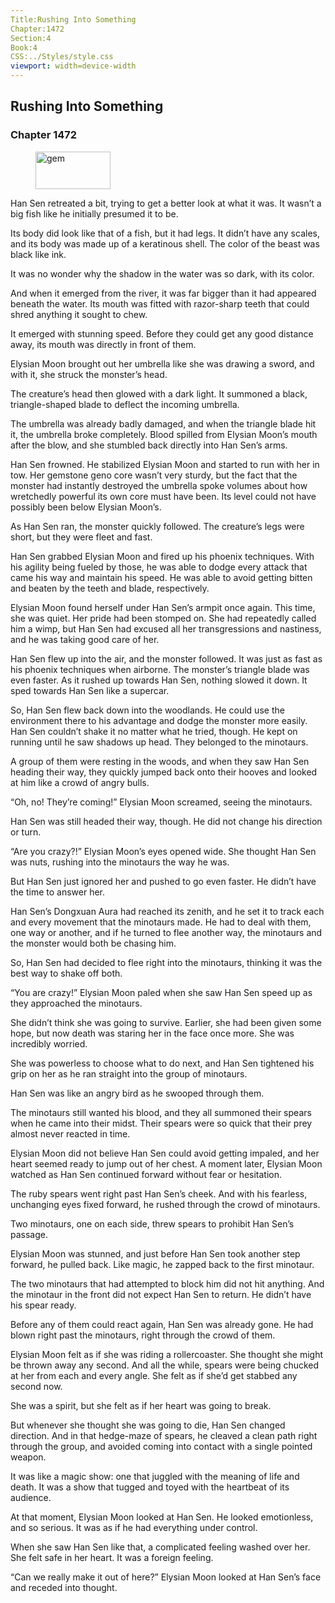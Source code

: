 ```yaml
---
Title:Rushing Into Something 
Chapter:1472 
Section:4 
Book:4 
CSS:../Styles/style.css 
viewport: width=device-width
---
```

  
## Rushing Into Something
### Chapter 1472
  
<figure>
	<img src="../Images/gem.gif" alt="gem" id="gem" width="120" height="60" />
</figure>
  

  
Han Sen retreated a bit, trying to get a better look at what it was. It wasn’t a big fish like he initially presumed it to be.

Its body did look like that of a fish, but it had legs. It didn’t have any scales, and its body was made up of a keratinous shell. The color of the beast was black like ink.

It was no wonder why the shadow in the water was so dark, with its color.

And when it emerged from the river, it was far bigger than it had appeared beneath the water. Its mouth was fitted with razor-sharp teeth that could shred anything it sought to chew.

It emerged with stunning speed. Before they could get any good distance away, its mouth was directly in front of them.

Elysian Moon brought out her umbrella like she was drawing a sword, and with it, she struck the monster’s head.

The creature’s head then glowed with a dark light. It summoned a black, triangle-shaped blade to deflect the incoming umbrella.

The umbrella was already badly damaged, and when the triangle blade hit it, the umbrella broke completely. Blood spilled from Elysian Moon’s mouth after the blow, and she stumbled back directly into Han Sen’s arms.

Han Sen frowned. He stabilized Elysian Moon and started to run with her in tow. Her gemstone geno core wasn’t very sturdy, but the fact that the monster had instantly destroyed the umbrella spoke volumes about how wretchedly powerful its own core must have been. Its level could not have possibly been below Elysian Moon’s.

As Han Sen ran, the monster quickly followed. The creature’s legs were short, but they were fleet and fast.

Han Sen grabbed Elysian Moon and fired up his phoenix techniques. With his agility being fueled by those, he was able to dodge every attack that came his way and maintain his speed. He was able to avoid getting bitten and beaten by the teeth and blade, respectively.

Elysian Moon found herself under Han Sen’s armpit once again. This time, she was quiet. Her pride had been stomped on. She had repeatedly called him a wimp, but Han Sen had excused all her transgressions and nastiness, and he was taking good care of her.

Han Sen flew up into the air, and the monster followed. It was just as fast as his phoenix techniques when airborne. The monster’s triangle blade was even faster. As it rushed up towards Han Sen, nothing slowed it down. It sped towards Han Sen like a supercar.

So, Han Sen flew back down into the woodlands. He could use the environment there to his advantage and dodge the monster more easily. Han Sen couldn’t shake it no matter what he tried, though. He kept on running until he saw shadows up head. They belonged to the minotaurs.

A group of them were resting in the woods, and when they saw Han Sen heading their way, they quickly jumped back onto their hooves and looked at him like a crowd of angry bulls.

“Oh, no! They’re coming!” Elysian Moon screamed, seeing the minotaurs.

Han Sen was still headed their way, though. He did not change his direction or turn.

“Are you crazy?!” Elysian Moon’s eyes opened wide. She thought Han Sen was nuts, rushing into the minotaurs the way he was.

But Han Sen just ignored her and pushed to go even faster. He didn’t have the time to answer her.

Han Sen’s Dongxuan Aura had reached its zenith, and he set it to track each and every movement that the minotaurs made. He had to deal with them, one way or another, and if he turned to flee another way, the minotaurs and the monster would both be chasing him.

So, Han Sen had decided to flee right into the minotaurs, thinking it was the best way to shake off both.

“You are crazy!” Elysian Moon paled when she saw Han Sen speed up as they approached the minotaurs.

She didn’t think she was going to survive. Earlier, she had been given some hope, but now death was staring her in the face once more. She was incredibly worried.

She was powerless to choose what to do next, and Han Sen tightened his grip on her as he ran straight into the group of minotaurs.

Han Sen was like an angry bird as he swooped through them.

The minotaurs still wanted his blood, and they all summoned their spears when he came into their midst. Their spears were so quick that their prey almost never reacted in time.

Elysian Moon did not believe Han Sen could avoid getting impaled, and her heart seemed ready to jump out of her chest. A moment later, Elysian Moon watched as Han Sen continued forward without fear or hesitation.

The ruby spears went right past Han Sen’s cheek. And with his fearless, unchanging eyes fixed forward, he rushed through the crowd of minotaurs.

Two minotaurs, one on each side, threw spears to prohibit Han Sen’s passage.

Elysian Moon was stunned, and just before Han Sen took another step forward, he pulled back. Like magic, he zapped back to the first minotaur.

The two minotaurs that had attempted to block him did not hit anything. And the minotaur in the front did not expect Han Sen to return. He didn’t have his spear ready.

Before any of them could react again, Han Sen was already gone. He had blown right past the minotaurs, right through the crowd of them.

Elysian Moon felt as if she was riding a rollercoaster. She thought she might be thrown away any second. And all the while, spears were being chucked at her from each and every angle. She felt as if she’d get stabbed any second now.

She was a spirit, but she felt as if her heart was going to break.

But whenever she thought she was going to die, Han Sen changed direction. And in that hedge-maze of spears, he cleaved a clean path right through the group, and avoided coming into contact with a single pointed weapon.

It was like a magic show: one that juggled with the meaning of life and death. It was a show that tugged and toyed with the heartbeat of its audience.

At that moment, Elysian Moon looked at Han Sen. He looked emotionless, and so serious. It was as if he had everything under control.

When she saw Han Sen like that, a complicated feeling washed over her. She felt safe in her heart. It was a foreign feeling.

“Can we really make it out of here?” Elysian Moon looked at Han Sen’s face and receded into thought.